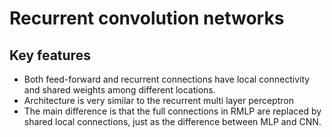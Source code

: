 # Recurrent convolution networks
## Key features 
- Both feed-forward and recurrent connections have local connectivity and shared weights among different locations. 
- Architecture is very similar to the recurrent multi layer perceptron
- The main difference is that the full connections in RMLP are replaced by shared local connections, just as the difference between MLP and CNN.
